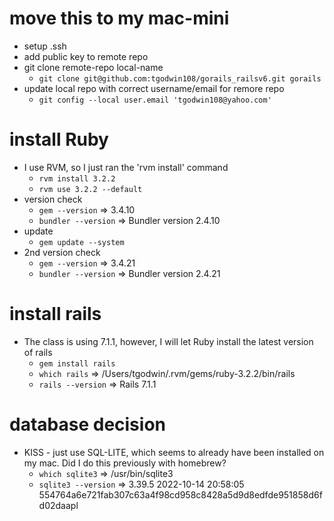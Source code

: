 # move this to my mac-mini
- setup .ssh
- add public key to remote repo
- git clone remote-repo local-name
   - `git clone git@github.com:tgodwin108/gorails_railsv6.git gorails`
- update local repo with correct username/email for remore repo
   - `git config --local user.email 'tgodwin108@yahoo.com'`

# install Ruby
- I use RVM, so I just ran the 'rvm install' command
   - `rvm install 3.2.2`
   - `rvm use 3.2.2 --default`
- version check
  - `gem --version` => 3.4.10
  - `bundler --version` => Bundler version 2.4.10
- update
  - `gem update --system`
- 2nd version check
  - `gem --version` => 3.4.21
  - `bundler --version` => Bundler version 2.4.21

# install rails
- The class is using 7.1.1, however, I will let Ruby install the latest version of rails
   - `gem install rails`
   - `which rails` => /Users/tgodwin/.rvm/gems/ruby-3.2.2/bin/rails
   - `rails --version` => Rails 7.1.1

# database decision
- KISS - just use SQL-LITE, which seems to already have been installed on my mac. Did I do this previously with homebrew?
   - `which sqlite3` => /usr/bin/sqlite3
   - `sqlite3 --version` => 3.39.5 2022-10-14 20:58:05 554764a6e721fab307c63a4f98cd958c8428a5d9d8edfde951858d6fd02daapl